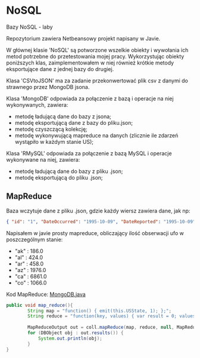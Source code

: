 NoSQL
=====

Bazy NoSQL - laby


Repozytorium zawiera Netbeansowy projekt napisany w Javie.

W głównej klasie 'NoSQL' są potworzone wszelkie obiekty i wywołania ich metod potrzebne do przetestowania mojej pracy. Wykorzystując obiekty poniższych klas, zaimplementowałem w niej również krótkie metody eksportujące dane z jednej bazy do drugiej.

Klasa 'CSVtoJSON' ma za zadanie przekonwertować plik csv z danymi do strawnego przez MongoDB jsona.

Klasa 'MongoDB' odpowiada za połączenie z bazą i operacje na niej wykonywanych, zawiera:
- metodę ładującą dane do bazy z jsona;
- metodę eksportującą dane z bazy do pliku.json;
- metodę czyszczącą kolekcję;
- metodę wykonywującą mapreduce na danych (zlicznie ile zdarzeń wystąpiło w każdym stanie US);


Klasa 'RMySQL' odpowiada za połączenie z bazą MySQL i operacje wykonywane na niej, zawiera:
- metodę ładującą dane do bazy z pliku .json;
- metodę eksportującą do pliku .json;



## MapReduce

Baza wczytuje dane z pliku .json, gdzie każdy wiersz zawiera dane, jak np:

```json
{ "id": "1", "DateOccurred": "1995-10-09", "DateReported": "1995-10-09", "Location": " Iowa City, IA", "ShortDescription": "", "Duration": "", "LongDescription": "Man repts. witnessing &quot;flash, followed by a classic UFO, w/ a tailfin at back.&quot; Red color on top half of tailfin. Became triangular.", "USCity": "Iowa City", "USState": "ia", "YearMonth": "1995-10" }
```

Napisałem w javie prosty mapreduce, obliczający ilość obserwacji ufo w poszczególnym stanie:
- "ak" : 186.0
- "al" : 424.0
- "ar" : 458.0
- "az" : 1976.0
- "ca" : 6861.0
- "co" : 1066.0


Kod MapReduce: [MongoDB.java](https://github.com/Tkacz/NoSQL/blob/master/NoSQL/src/nosql/MongoDB.java#L128)

```java
public void map_reduce(){
        String map = "function() { emit(this.USState, 1); };";
        String reduce = "function(key, values) { var result = 0; values.forEach(function(count) { result += count; }); return result; };";
                
        MapReduceOutput out = coll.mapReduce(map, reduce, null, MapReduceCommand.OutputType.INLINE, null);
        for (DBObject obj : out.results()) {
            System.out.println(obj);
        }
}
```